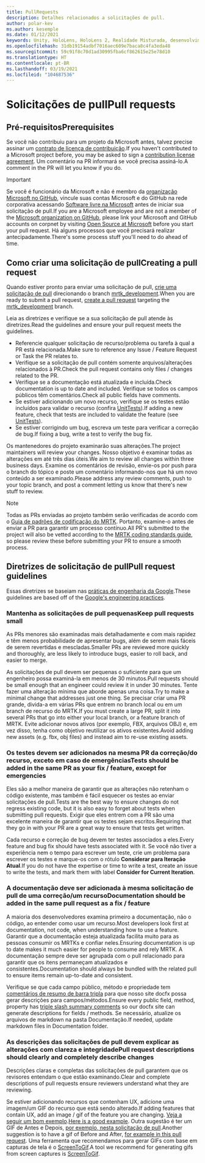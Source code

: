 ```yaml
---
title: PullRequests
description: Detalhes relacionados a solicitações de pull.
author: polar-kev
ms.author: kesemple
ms.date: 01/12/2021
keywords: Unity, HoloLens, HoloLens 2, Realidade Misturada, desenvolvimento, MRTK, PR,
ms.openlocfilehash: 31db19154adbf7016aec609e7baca8c4fa3eda48
ms.sourcegitcommit: 59c91f8c70d1ad30995fba6cf862615e25e78d10
ms.translationtype: HT
ms.contentlocale: pt-BR
ms.lasthandoff: 03/19/2021
ms.locfileid: "104687536"
---
```

# <a name="pull-requests"></a><span data-ttu-id="af7a2-104">Solicitações de pull</span><span class="sxs-lookup"><span data-stu-id="af7a2-104">Pull requests</span></span>

## <a name="prerequisites"></a><span data-ttu-id="af7a2-105">Pré-requisitos</span><span class="sxs-lookup"><span data-stu-id="af7a2-105">Prerequisites</span></span>

<span data-ttu-id="af7a2-106">Se você não contribuiu para um projeto da Microsoft antes, talvez precise assinar um [contrato de licença de contribuição](https://cla.microsoft.com/).</span><span class="sxs-lookup"><span data-stu-id="af7a2-106">If you haven't contributed to a Microsoft project before, you may be asked to sign a [contribution license agreement](https://cla.microsoft.com/).</span></span>
<span data-ttu-id="af7a2-107">Um comentário na PR informará se você precisa assiná-lo.</span><span class="sxs-lookup"><span data-stu-id="af7a2-107">A comment in the PR will let you know if you do.</span></span>

> [!IMPORTANT]
> <span data-ttu-id="af7a2-108">Se você é funcionário da Microsoft e não é membro da [organização Microsoft no GitHub](https://github.com/Microsoft), vincule suas contas Microsoft e do GitHub na rede corporativa acessando [Software livre na Microsoft](https://opensource.microsoft.com/) antes de iniciar sua solicitação de pull.</span><span class="sxs-lookup"><span data-stu-id="af7a2-108">If you are a Microsoft employee and are not a member of the [Microsoft organization on GitHub](https://github.com/Microsoft), please link your Microsoft and GitHub accounts on corpnet by visiting [Open Source at Microsoft](https://opensource.microsoft.com/) before you start your pull request.</span></span> <span data-ttu-id="af7a2-109">Há alguns processos que você precisará realizar antecipadamente.</span><span class="sxs-lookup"><span data-stu-id="af7a2-109">There's some process stuff you'll need to do ahead of time.</span></span>

## <a name="creating-a-pull-request"></a><span data-ttu-id="af7a2-110">Como criar uma solicitação de pull</span><span class="sxs-lookup"><span data-stu-id="af7a2-110">Creating a pull request</span></span>

<span data-ttu-id="af7a2-111">Quando estiver pronto para enviar uma solicitação de pull, [crie uma solicitação de pull](https://github.com/microsoft/MixedRealityToolkit-Unity/compare/mrtk_development...mrtk_development?expand=1) direcionando o branch [mrtk_development](https://github.com/microsoft/mixedrealitytoolkit-unity/tree/mrtk_development).</span><span class="sxs-lookup"><span data-stu-id="af7a2-111">When you are ready to submit a pull request, [create a pull request](https://github.com/microsoft/MixedRealityToolkit-Unity/compare/mrtk_development...mrtk_development?expand=1) targeting the [mrtk_development](https://github.com/microsoft/mixedrealitytoolkit-unity/tree/mrtk_development) branch.</span></span>

<span data-ttu-id="af7a2-112">Leia as diretrizes e verifique se a sua solicitação de pull atende às diretrizes.</span><span class="sxs-lookup"><span data-stu-id="af7a2-112">Read the guidelines and ensure your pull request meets the guidelines.</span></span>

* <span data-ttu-id="af7a2-113">Referencie qualquer solicitação de recurso/problema ou tarefa à qual a PR está relacionada.</span><span class="sxs-lookup"><span data-stu-id="af7a2-113">Make sure to reference any Issue / Feature Request or Task the PR relates to.</span></span>
* <span data-ttu-id="af7a2-114">Verifique se a solicitação de pull contém somente arquivos/alterações relacionados à PR.</span><span class="sxs-lookup"><span data-stu-id="af7a2-114">Check the pull request contains only files / changes related to the PR.</span></span>
* <span data-ttu-id="af7a2-115">Verifique se a documentação está atualizada e incluída.</span><span class="sxs-lookup"><span data-stu-id="af7a2-115">Check documentation is up to date and included.</span></span> <span data-ttu-id="af7a2-116">Verifique se todos os campos públicos têm comentários.</span><span class="sxs-lookup"><span data-stu-id="af7a2-116">Check all public fields have comments.</span></span>
* <span data-ttu-id="af7a2-117">Se estiver adicionando um novo recurso, verifique se os testes estão incluídos para validar o recurso (confira [UnitTests](UnitTests.md)).</span><span class="sxs-lookup"><span data-stu-id="af7a2-117">If adding a new feature, check that tests are included to validate the feature (see [UnitTests](UnitTests.md)).</span></span>
* <span data-ttu-id="af7a2-118">Se estiver corrigindo um bug, escreva um teste para verificar a correção de bug.</span><span class="sxs-lookup"><span data-stu-id="af7a2-118">If fixing a bug, write a test to verify the bug fix.</span></span>

<span data-ttu-id="af7a2-119">Os mantenedores do projeto examinarão suas alterações.</span><span class="sxs-lookup"><span data-stu-id="af7a2-119">The project maintainers will review your changes.</span></span> <span data-ttu-id="af7a2-120">Nosso objetivo é examinar todas as alterações em até três dias úteis.</span><span class="sxs-lookup"><span data-stu-id="af7a2-120">We aim to review all changes within three business days.</span></span> <span data-ttu-id="af7a2-121">Examine os comentários de revisão, envie-os por push para o branch do tópico e poste um comentário informando-nos que há um novo conteúdo a ser examinado.</span><span class="sxs-lookup"><span data-stu-id="af7a2-121">Please address any review comments, push to your topic branch, and post a comment letting us know that there's new stuff to review.</span></span>

> [!NOTE]
> <span data-ttu-id="af7a2-122">Todas as PRs enviadas ao projeto também serão verificadas de acordo com o [Guia de padrões de codificação do MRTK](CodingGuidelines.md). Portanto, examine-o antes de enviar a PR para garantir um processo contínuo.</span><span class="sxs-lookup"><span data-stu-id="af7a2-122">All PR's submitted to the project will also be vetted according to the [MRTK coding standards guide](CodingGuidelines.md), so please review these before submitting your PR to ensure a smooth process.</span></span>

## <a name="pull-request-guidelines"></a><span data-ttu-id="af7a2-123">Diretrizes de solicitação de pull</span><span class="sxs-lookup"><span data-stu-id="af7a2-123">Pull request guidelines</span></span>

<span data-ttu-id="af7a2-124">Essas diretrizes se baseiam nas [práticas de engenharia da Google](https://google.github.io/eng-practices/review/developer/small-cls.html).</span><span class="sxs-lookup"><span data-stu-id="af7a2-124">These guidelines are based off of the [Google's engineering practices](https://google.github.io/eng-practices/review/developer/small-cls.html).</span></span>

### <a name="keep-pull-requests-small"></a><span data-ttu-id="af7a2-125">Mantenha as solicitações de pull pequenas</span><span class="sxs-lookup"><span data-stu-id="af7a2-125">Keep pull requests small</span></span>

<span data-ttu-id="af7a2-126">As PRs menores são examinadas mais detalhadamente e com mais rapidez e têm menos probabilidade de apresentar bugs, além de serem mais fáceis de serem revertidas e mescladas.</span><span class="sxs-lookup"><span data-stu-id="af7a2-126">Smaller PRs are reviewed more quickly and thoroughly, are less likely to introduce bugs, easier to roll back, and easier to merge.</span></span>

<span data-ttu-id="af7a2-127">As solicitações de pull devem ser pequenas o suficiente para que um engenheiro possa examiná-la em menos de 30 minutos.</span><span class="sxs-lookup"><span data-stu-id="af7a2-127">Pull requests should be small enough that an engineer could review it in under 30 minutes.</span></span> <span data-ttu-id="af7a2-128">Tente fazer uma alteração mínima que aborde apenas uma coisa.</span><span class="sxs-lookup"><span data-stu-id="af7a2-128">Try to make a minimal change that addresses just one thing.</span></span> <span data-ttu-id="af7a2-129">Se precisar criar uma PR grande, divida-a em várias PRs que entrem no branch local ou em um branch de recurso do MRTK.</span><span class="sxs-lookup"><span data-stu-id="af7a2-129">If you must create a large PR, split it into several PRs that go into either your local branch, or a feature branch of MRTK.</span></span> <span data-ttu-id="af7a2-130">Evite adicionar novos ativos (por exemplo, FBX, arquivos OBJ) e, em vez disso, tenha como objetivo reutilizar os ativos existentes.</span><span class="sxs-lookup"><span data-stu-id="af7a2-130">Avoid adding new assets (e.g. fbx, obj files) and instead aim to re-use existing assets.</span></span>

### <a name="tests-should-be-added-in-the-same-pr-as-your-fix--feature-except-for-emergencies"></a><span data-ttu-id="af7a2-131">Os testes devem ser adicionados na mesma PR da correção/do recurso, exceto em caso de emergências</span><span class="sxs-lookup"><span data-stu-id="af7a2-131">Tests should be added in the same PR as your fix / feature, except for emergencies</span></span>

<span data-ttu-id="af7a2-132">Eles são a melhor maneira de garantir que as alterações não retenham o código existente, mas também é fácil esquecer os testes ao enviar solicitações de pull.</span><span class="sxs-lookup"><span data-stu-id="af7a2-132">Tests are the best way to ensure changes do not regress existing code, but it is also easy to forget about tests when submitting pull requests.</span></span> <span data-ttu-id="af7a2-133">Exigir que eles entrem com a PR são uma excelente maneira de garantir que os testes sejam escritos.</span><span class="sxs-lookup"><span data-stu-id="af7a2-133">Requiring that they go in with your PR are a great way to ensure that tests get written.</span></span>

<span data-ttu-id="af7a2-134">Cada recurso e correção de bug devem ter testes associados a eles.</span><span class="sxs-lookup"><span data-stu-id="af7a2-134">Every feature and bug fix should have tests associated with it.</span></span> <span data-ttu-id="af7a2-135">Se você não tiver a experiência nem o tempo para escrever um teste, crie um problema para escrever os testes e marque-os com o rótulo **Considerar para Iteração Atual**.</span><span class="sxs-lookup"><span data-stu-id="af7a2-135">If you do not have the expertise or time to write a test, create an issue to write the tests, and mark them with label **Consider for Current Iteration**.</span></span>

### <a name="documentation-should-be-added-in-the-same-pull-request-as-a-fix--feature"></a><span data-ttu-id="af7a2-136">A documentação deve ser adicionada à mesma solicitação de pull de uma correção/um recurso</span><span class="sxs-lookup"><span data-stu-id="af7a2-136">Documentation should be added in the same pull request as a fix / feature</span></span>

<span data-ttu-id="af7a2-137">A maioria dos desenvolvedores examina primeiro a documentação, não o código, ao entender como usar um recurso.</span><span class="sxs-lookup"><span data-stu-id="af7a2-137">Most developers look first at documentation, not code, when understanding how to use a feature.</span></span> <span data-ttu-id="af7a2-138">Garantir que a documentação esteja atualizada facilita muito para as pessoas consumir os MRTKs e confiar neles.</span><span class="sxs-lookup"><span data-stu-id="af7a2-138">Ensuring documentation is up to date makes it much easier for people to consume and rely MRTK.</span></span>  <span data-ttu-id="af7a2-139">A documentação sempre deve ser agrupada com o pull relacionado para garantir que os itens permaneçam atualizados e consistentes.</span><span class="sxs-lookup"><span data-stu-id="af7a2-139">Documentation should always be bundled with the related pull to ensure items remain up-to-date and consistent.</span></span>

<span data-ttu-id="af7a2-140">Verifique se que cada campo público, método e propriedade tem [comentários de resumo de barra tripla](https://dotnet.github.io/docfx/spec/triple_slash_comments_spec.html) para que nosso site docfx possa gerar descrições para campos/métodos.</span><span class="sxs-lookup"><span data-stu-id="af7a2-140">Ensure every public field, method, property has [triple slash summary comments](https://dotnet.github.io/docfx/spec/triple_slash_comments_spec.html) so our docfx site can generate descriptions for fields / methods.</span></span> <span data-ttu-id="af7a2-141">Se necessário, atualize os arquivos de markdown na pasta Documentação.</span><span class="sxs-lookup"><span data-stu-id="af7a2-141">If needed, update markdown files in Documentation folder.</span></span>

### <a name="pull-request-descriptions-should-clearly-and-completely-describe-changes"></a><span data-ttu-id="af7a2-142">As descrições das solicitações de pull devem explicar as alterações com clareza e integridade</span><span class="sxs-lookup"><span data-stu-id="af7a2-142">Pull request descriptions should clearly and completely describe changes</span></span>

<span data-ttu-id="af7a2-143">Descrições claras e completas das solicitações de pull garantem que os revisores entendam o que estão examinando.</span><span class="sxs-lookup"><span data-stu-id="af7a2-143">Clear and complete descriptions of pull requests ensure reviewers understand what they are reviewing.</span></span>

<span data-ttu-id="af7a2-144">Se estiver adicionando recursos que contenham UX, adicione uma imagem/um GIF do recurso que está sendo alterado.</span><span class="sxs-lookup"><span data-stu-id="af7a2-144">If adding features that contain UX, add an image / gif of the feature you are changing.</span></span> <span data-ttu-id="af7a2-145">[Veja a seguir um bom exemplo](https://github.com/microsoft/MixedRealityToolkit-Unity/pull/4532).</span><span class="sxs-lookup"><span data-stu-id="af7a2-145">[Here is a good example](https://github.com/microsoft/MixedRealityToolkit-Unity/pull/4532).</span></span> <span data-ttu-id="af7a2-146">Outra sugestão é ter um GIF de Antes e Depois, [por exemplo, nesta solicitação de pull](https://github.com/microsoft/MixedRealityToolkit-Unity/pull/5896).</span><span class="sxs-lookup"><span data-stu-id="af7a2-146">Another suggestion is to have a gif of Before and After, [for example in this pull request](https://github.com/microsoft/MixedRealityToolkit-Unity/pull/5896).</span></span> <span data-ttu-id="af7a2-147">Uma ferramenta que recomendamos para gerar GIFs com base em capturas de tela é o [ScreenToGif](https://www.screentogif.com/).</span><span class="sxs-lookup"><span data-stu-id="af7a2-147">A tool we recommend for generating gifs from screen captures is [ScreenToGif](https://www.screentogif.com/).</span></span>
